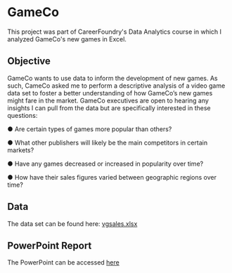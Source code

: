 # GameCo
This project was part of CareerFoundry's Data Analytics course in which I analyzed GameCo's new games in Excel.

## Objective
GameCo wants to use data to inform the development of new games. As such, CameCo asked me to perform a descriptive analysis of a video game data set to foster a better understanding of how GameCo’s new games might fare in the market. GameCo executives are open to hearing any insights I can pull from the data but are specifically interested in these questions: 

● Are certain types of games more popular than others?  

● What other publishers will likely be the main competitors in certain markets?  

● Have any games decreased or increased in popularity over time?  

● How have their sales figures varied between geographic regions over time?  

## Data
The data set can be found here: [vgsales.xlsx](https://github.com/SupriyaShrotriya/GameCo/blob/main/vgsales.xlsx)

## PowerPoint Report
The PowerPoint can be accessed [here](https://github.com/SupriyaShrotriya/GameCo/blob/main/Final%20Project%20Presentation.pptx)
